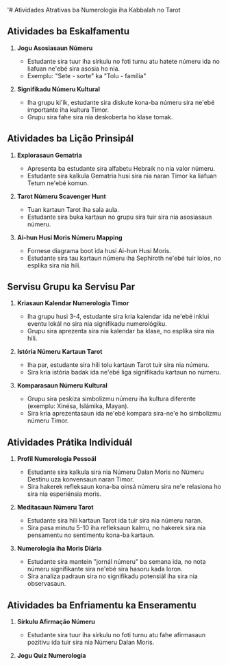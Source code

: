 '# Atividades Atrativas ba Numerologia iha Kabbalah no Tarot

## Atividades ba Eskalfamentu

1. **Jogu Asosiasaun Númeru**
   - Estudante sira tuur iha sírkulu no foti turnu atu hatete númeru ida no liafuan ne'ebé sira asosia ho nia.
   - Exemplu: "Sete - sorte" ka "Tolu - família"

2. **Signifikadu Númeru Kultural**
   - Iha grupu ki'ik, estudante sira diskute kona-ba númeru sira ne'ebé importante iha kultura Timor.
   - Grupu sira fahe sira nia deskoberta ho klase tomak.

## Atividades ba Lição Prinsipál

1. **Explorasaun Gematria**
   - Apresenta ba estudante sira alfabetu Hebraik no nia valor númeru.
   - Estudante sira kalkula Gematria husi sira nia naran Timor ka liafuan Tetum ne'ebé komun.

2. **Tarot Númeru Scavenger Hunt**
   - Tuan kartaun Tarot iha sala aula.
   - Estudante sira buka kartaun no grupu sira tuir sira nia asosiasaun númeru.

3. **Ai-hun Husi Moris Númeru Mapping**
   - Fornese diagrama boot ida husi Ai-hun Husi Moris.
   - Estudante sira tau kartaun númeru iha Sephiroth ne'ebé tuir lolos, no esplika sira nia hili.

## Servisu Grupu ka Servisu Par

1. **Kriasaun Kalendar Numerologia Timor**
   - Iha grupu husi 3-4, estudante sira kria kalendar ida ne'ebé inklui eventu lokál no sira nia signifikadu numerológiku.
   - Grupu sira aprezenta sira nia kalendar ba klase, no esplika sira nia hili.

2. **Istória Númeru Kartaun Tarot**
   - Iha par, estudante sira hili tolu kartaun Tarot tuir sira nia númeru.
   - Sira kria istória badak ida ne'ebé liga signifikadu kartaun no númeru.

3. **Komparasaun Númeru Kultural**
   - Grupu sira peskiza simbolizmu númeru iha kultura diferente (exemplu: Xinésa, Islámika, Mayan).
   - Sira kria aprezentasaun ida ne'ebé kompara sira-ne'e ho simbolizmu númeru Timor.

## Atividades Prátika Individuál

1. **Profíl Numerologia Pessoál**
   - Estudante sira kalkula sira nia Númeru Dalan Moris no Númeru Destinu uza konvensaun naran Timor.
   - Sira hakerek refleksaun kona-ba oinsá númeru sira ne'e relasiona ho sira nia esperiénsia moris.

2. **Meditasaun Númeru Tarot**
   - Estudante sira hili kartaun Tarot ida tuir sira nia númeru naran.
   - Sira pasa minutu 5-10 iha refleksaun kalmu, no hakerek sira nia pensamentu no sentimentu kona-ba kartaun.

3. **Numerologia iha Moris Diária**
   - Estudante sira mantein "jornál númeru" ba semana ida, no nota númeru signifikante sira ne'ebé sira hasoru kada loron.
   - Sira analiza padraun sira no signifikadu potensiál iha sira nia observasaun.

## Atividades ba Enfriamentu ka Enseramentu

1. **Sírkulu Afirmação Númeru**
   - Estudante sira tuur iha sírkulu no foti turnu atu fahe afirmasaun pozitivu ida tuir sira nia Númeru Dalan Moris.

2. **Jogu Quiz Numerologia**